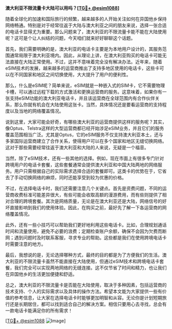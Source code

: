 **澳大利亚不限流量卡大陆可以用吗？[[TG💪+ @esim1088](https://t.me/s/esim1088)]**

随着全球化的加速和国际旅行的频繁，越来越多的人开始关注如何在异国他乡保持网络畅通。特别是对于经常往返于大陆与澳大利亚之间的朋友来说，选择一张合适的电话卡显得尤为重要。那么问题来了，澳大利亚的不限流量卡能不能在大陆使用呢？这可是个让人纠结的问题，今天咱们就来好好聊聊这个话题。

首先，我们需要明确的是，澳大利亚的电话卡主要是为本地用户设计的，其服务范围通常局限于澳大利亚境内。因此，从理论上讲，在澳大利亚购买的电话卡可能无法直接在大陆正常使用。不过，这并不意味着完全没有解决办法。近年来，随着eSIM技术的发展，越来越多的运营商推出了支持多地区使用的电话卡，这些卡可以在不同国家和地区之间切换使用，大大提升了用户的便利性。

那么，什么是eSIM呢？简单来说，eSIM就是一种嵌入式的SIM卡，它不需要物理卡槽，可以通过远程下载的方式激活和更换运营商的服务。这意味着，如果你有一张支持eSIM功能的澳大利亚电话卡，并且该运营商在全球范围内有合作伙伴关系，那么你就有机会在大陆使用这张卡。当然，具体情况还是要看运营商的支持程度以及当地的网络覆盖情况。

说到这里，大家可能会好奇，有哪些澳大利亚的运营商提供这样的服务呢？其实，像Optus、Telstra这样的大型运营商都已经开始涉足eSIM业务，并且它们的服务覆盖范围相当广泛。尤其是Optus，它的eSIM服务不仅支持澳大利亚本土，还与多家国际运营商建立了合作关系，使得用户可以在多个国家和地区无缝切换网络。这对于那些需要经常往返于澳大利亚和大陆的人来说，无疑是一个福音。

当然，除了eSIM技术，还有一些其他的选择。例如，现在市面上有很多专门针对跨境用户的电话卡套餐，这些套餐通常会提供澳大利亚和中国大陆两地的网络服务。用户只需根据自己的实际需求选择合适的套餐即可。这类卡的优势在于，它省去了手动切换网络的麻烦，同时还能享受到较为优惠的价格。

不过，在选择电话卡时，我们还需要注意几个关键点。首先是资费问题，不同的运营商收费标准可能差异很大，有些可能会收取高额的漫游费用，而有些则提供了相对合理的跨境套餐。其次是网络质量，无论是在澳大利亚还是大陆，网络信号的好坏直接影响到我们的使用体验。因此，在购买之前，最好先了解一下各运营商的网络覆盖情况。

此外，还有一些小技巧可以帮助我们更好地利用这些电话卡。比如，合理规划通话时间和流量使用，避免不必要的浪费；定期检查账户余额，确保不会因为欠费而断网；遇到问题时及时联系客服，寻求专业的帮助。这些都是我们在使用跨境电话卡时需要注意的地方。

最后，我想说的是，无论选择哪种方式，最终的目的都是为了方便我们的生活。澳大利亚的不限流量卡虽然不能直接在大陆使用，但通过eSIM技术和跨境电话卡套餐，我们完全可以实现两地网络的无缝连接。这不仅节省了时间和精力，也让我们在异国他乡的生活更加便捷和舒适。

总之，澳大利亚的不限流量卡是否能在大陆使用，取决于多种因素，包括运营商的技术支持、个人的实际需求以及具体的操作方法。希望本文能为大家提供一些有价值的参考信息，让大家在选择电话卡时能够更加明智和从容。无论你是计划短期旅行还是长期居住，都可以找到适合自己的解决方案。相信只要用心去寻找，总会有一款电话卡能满足你的所有需求！

[[TG💪+ @esim1088](https://t.me/s/esim1088) ![Image](https://i.postimg.cc/4NQfJmqS/Snipaste-2025-05-13-00-14-12.png)]